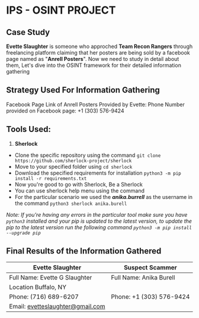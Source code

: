 
# IPS - OSINT PROJECT 

## Case Study
**Evette Slaughter** is someone who approched **Team Recon Rangers** through freelancing platform claiming that her posters are being sold by a facebook page named as "**Anrell Posters**". Now we need to study in detail about them, Let's dive into the OSINT framework for their detailed information gathering

## Strategy Used For Information Gathering
Facebook Page Link of Anrell Posters Provided by Evette: 
Phone Number provided on Facebook page: +1 (303) 576-9424
 

## Tools Used:

 1. **Sherlock**
 - Clone the specific repository using the command `git clone https://github.com/sherlock-project/sherlock`
 - Move to your specified folder  using `cd sherlock`
 - Download the specified requirements for installation `python3 -m pip install -r requirements.txt`
 - Now you're good to go with Sherlock, Be a Sherlock
 - You can use sherlock help menu using the command 
 - For the particular scenario we used the ***anika.burrell*** as the username in the command `python3 sherlock anika.burell`

*Note: If you're having any errors in the particular tool make sure you have `python3` installed and your pip is updated to the latest version, to update the pip to the latest version run the following command `python3 -m pip install --upgrade pip`*


    

## Final Results of the Information Gathered

|Evette Slaughter| Suspect Scammer |
|--|--|
|Full Name: Evette G Slaughter | Full Name: Anika Burell
|Location Buffalo, NY| |
|Phone: (716) 689-6207|Phone: +1 (303) 576-9424|
|Email: evetteslaughter@gmail.com|  |




